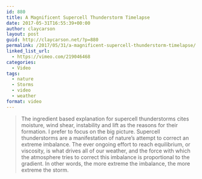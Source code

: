 ```yaml
---
id: 880
title: A Magnificent Supercell Thunderstorm Timelapse
date: 2017-05-31T16:55:39+00:00
author: claycarson
layout: post
guid: http://claycarson.net/?p=880
permalink: /2017/05/31/a-magnificent-supercell-thunderstorm-timelapse/
linked_list_url:
  - https://vimeo.com/219046468
categories:
  - Video
tags:
  - nature
  - Storms
  - video
  - weather
format: video
---
```

> The ingredient based explanation for supercell thunderstorms cites moisture, wind shear, instability and lift as the reasons for their formation. I prefer to focus on the big picture. Supercell thunderstorms are a manifestation of nature&#8217;s attempt to correct an extreme imbalance. The ever ongoing effort to reach equilibrium, or viscosity, is what drives all of our weather, and the force with which the atmosphere tries to correct this imbalance is proportional to the gradient. In other words, the more extreme the imbalance, the more extreme the storm.